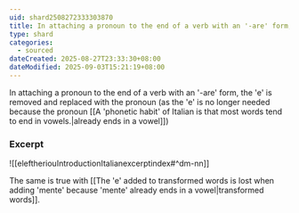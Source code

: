 ```yaml
---
uid: shard2508272333303870
title: In attaching a pronoun to the end of a verb with an '-are' form, the 'e' is removed, replaced with the pronoun
type: shard
categories:
  - sourced
dateCreated: 2025-08-27T23:33:30+08:00
dateModified: 2025-09-03T15:21:19+08:00
---
```

In attaching a pronoun to the end of a verb with an '-are' form, the 'e' is removed and replaced with the pronoun (as the 'e' is no longer needed because the pronoun [[A 'phonetic habit' of Italian is that most words tend to end in vowels.|already ends in a vowel]])

### Excerpt
![[eleftheriouIntroductionItalianexcerptindex#^dm-nn]]

The same is true with [[The 'e' added to transformed words is lost when adding 'mente' because 'mente' already ends in a vowel|transformed words]].